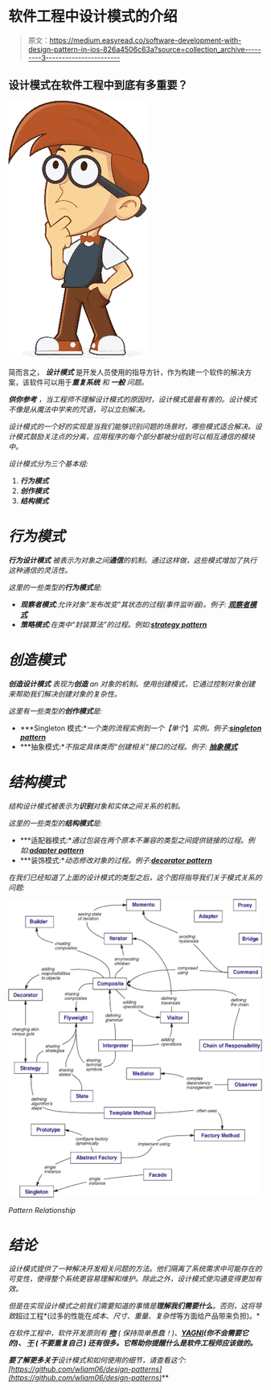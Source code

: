 # 软件工程中设计模式的介绍

> 原文：<https://medium.easyread.co/software-development-with-design-pattern-in-ios-826a4506c63a?source=collection_archive---------3----------------------->

## 设计模式在软件工程中到底有多重要？

![](img/b6c8e26737ba9bf05a87ec15ef2340e9.png)

简而言之， ***设计模式*** 是开发人员使用的指导方针，作为构建一个软件的解决方案，该软件可以用于****重复系统*** 和 ***一般*** 问题。*

****供你参考*** ，当工程师不理解设计模式的原因时，设计模式是最有害的。设计模式不像是从魔法中学来的咒语，可以立刻解决。*

*设计模式的一个好的实现是当我们能够识别问题的场景时，哪些模式适合解决。设计模式鼓励关注点的分离，应用程序的每个部分都被分组到可以相互通信的模块中。*

*设计模式分为三个基本组:*

1.  ***行为模式***
2.  ***创作模式***
3.  ***结构模式***

# *行为模式*

****行为设计模式*** 被表示为对象之间**通信**的机制。通过这样做，这些模式增加了执行这种通信的灵活性。*

*这里的一些类型的**行为模式**是:*

*   ***观察者模式**:允许对象“发布改变”其状态的过程(事件监听器)。例子: [**观察者模式**](https://github.com/wliam06/design-patterns/tree/master/Behavioral%20Pattern/ObserverPattern)*
*   ***策略模式**:在类中“封装算法”的过程。例如:[**strategy pattern**](https://github.com/wliam06/design-patterns/tree/master/Behavioral%20Pattern/StrategyPattern)*

# *创造模式*

****创造设计模式*** 表现为**创造** an 对象的机制。使用创建模式，它通过控制对象创建来帮助我们解决创建对象的复杂性。*

*这里有一些类型的**创作模式**是:*

*   ***Singleton 模式:**一个类的流程实例到一个【单个*】*实例。例子:[**singleton pattern**](https://github.com/wliam06/design-patterns/tree/master/Creational%20Pattern/SingletonPattern)*
*   ***抽象模式:**不指定具体类而“创建相关”接口的过程。例子: [**抽象模式**](https://github.com/wliam06/design-patterns/tree/master/Creational%20Pattern/AbstractPattern)*

# *结构模式*

*结构设计模式被表示为**识别**对象和实体之间关系的机制。*

*这里的一些类型的**结构模式**是:*

*   ***适配器模式:**通过包装在两个原本不兼容的类型之间提供链接的过程。例如:[**adapter pattern**](https://github.com/wliam06/design-patterns/tree/master/Structural%20Pattern/AdapterPattern)*
*   ***装饰模式:**动态修改对象的过程。例子:[**decorator pattern**](https://github.com/wliam06/design-patterns/tree/master/Structural%20Pattern/DecoratorPattern)*

*在我们已经知道了上面的设计模式的类型之后，这个图将指导我们关于模式关系的问题:*

*![](img/af54c473caabcd9fd495759bbd042fb4.png)*

*Pattern Relationship*

# *结论*

*设计模式提供了一种解决开发相关问题的方法。他们隔离了系统需求中可能存在的可变性，使得整个系统更容易理解和维护。除此之外，设计模式使沟通变得更加有效。*

*但是在实现设计模式之前我们需要知道的事情是**理解我们需要什么**。否则，这将导致*超过工程*(过多的性能在*成本*、*尺寸*、*重量*、*复杂性*等方面给产品带来负担)。*

*在软件工程中，软件开发原则有 [**吻**](https://en.wikipedia.org/wiki/You_aren%27t_gonna_need_it) ( *保持简单愚蠢！*)、[**YAGNI**](https://en.wikipedia.org/wiki/You_aren%27t_gonna_need_it)**(*你不会需要它的*)、 [**干**](https://en.wikipedia.org/wiki/Don%27t_repeat_yourself) ( *不要重复自己* ) 还有很多。它帮助你提醒什么是软件工程师应该做的。***

***要了解更多关于**设计模式**和如何使用的细节，请查看这个:[https://github.com/wliam06/design-patterns](https://github.com/wliam06/design-patterns)***
